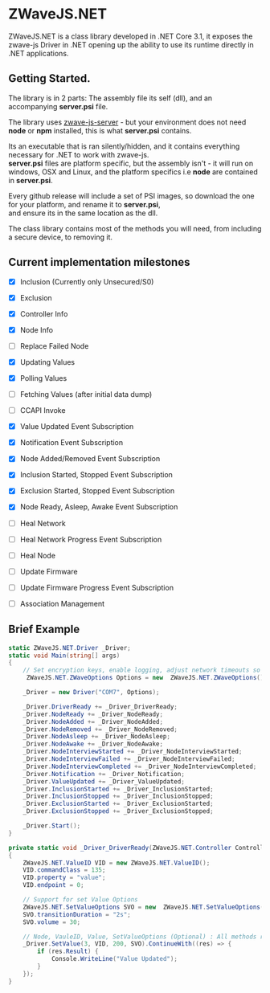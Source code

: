 # ZWaveJS.NET

ZWaveJS.NET is a class library developed in .NET Core 3.1, it exposes the zwave-js Driver in .NET opening up the ability to use its runtime directly in .NET applications.

## Getting Started.

The library is in 2 parts: The assembly file its self (dll), and an accompanying **server.psi** file.  

The library uses [zwave-js-server](https://github.com/zwave-js/zwave-js-server) - but your environment does not need **node** or **npm** installed, this is what **server.psi** contains.  

Its an executable that is ran silently/hidden, and it contains everything necessary for .NET to work with zwave-js.  
**server.psi** files are platform specific, but the assembly isn't - it will run on windows, OSX and Linux, and the platform specifics i.e **node** are contained in **server.psi**.

Every github release will include a set of PSI images, so download the one for your platform, and rename it to **server.psi**,  
and ensure its in the same location as the dll.

The class library contains most of the methods you will need, from including a secure device, to removing it.

## Current implementation milestones 
 - [x] Inclusion (Currently only Unsecured/S0)
 - [x] Exclusion
 - [x] Controller Info
 - [x] Node Info
 - [ ] Replace Failed Node
 - [x] Updating Values
 - [x] Polling Values
 - [ ] Fetching Values (after initial data dump)
 - [ ] CCAPI Invoke
 - [x] Value Updated Event Subscription
 - [x] Notification Event Subscription
 - [x] Node Added/Removed Event Subscription
 - [x] Inclusion Started, Stopped Event Subscription
 - [x] Exclusion Started, Stopped Event Subscription
 - [x] Node Ready, Asleep, Awake Event Subscription
 - [ ] Heal Network
 - [ ] Heal Network Progress Event Subscription
 - [ ] Heal Node
 - [ ] Update Firmware
 - [ ] Update Firmware Progress Event Subscription
 - [ ] Association Management


## Brief Example
```c#
static ZWaveJS.NET.Driver _Driver;
static void Main(string[] args)
{
    // Set encryption keys, enable logging, adjust network timeouts so on and so forth.
     ZWaveJS.NET.ZWaveOptions Options = new  ZWaveJS.NET.ZWaveOptions();

    _Driver = new Driver("COM7", Options);

    _Driver.DriverReady += _Driver_DriverReady;
    _Driver.NodeReady += _Driver_NodeReady;
    _Driver.NodeAdded += _Driver_NodeAdded;
    _Driver.NodeRemoved += _Driver_NodeRemoved;
    _Driver.NodeAsleep += _Driver_NodeAsleep;
    _Driver.NodeAwake += _Driver_NodeAwake;
    _Driver.NodeInterviewStarted += _Driver_NodeInterviewStarted;
    _Driver.NodeInterviewFailed += _Driver_NodeInterviewFailed;
    _Driver.NodeInterviewCompleted += _Driver_NodeInterviewCompleted;
    _Driver.Notification += _Driver_Notification;
    _Driver.ValueUpdated += _Driver_ValueUpdated;
    _Driver.InclusionStarted += _Driver_InclusionStarted;
    _Driver.InclusionStopped += _Driver_InclusionStopped;
    _Driver.ExclusionStarted += _Driver_ExclusionStarted;
    _Driver.ExclusionStopped += _Driver_ExclusionStopped;

    _Driver.Start();
}

private static void _Driver_DriverReady(ZWaveJS.NET.Controller Controller, ZWaveJS.NET.ZWaveNode[] Nodes)
{
    ZWaveJS.NET.ValueID VID = new ZWaveJS.NET.ValueID();
    VID.commandClass = 135;
    VID.property = "value";
    VID.endpoint = 0;

    // Support for set Value Options
    ZWaveJS.NET.SetValueOptions SVO = new  ZWaveJS.NET.SetValueOptions();
    SVO.transitionDuration = "2s";
    SVO.volume = 30;

    // Node, VauleID, Value, SetValueOptions (Optional) : All methods returns a task, as to not block the UI
    _Driver.SetValue(3, VID, 200, SVO).ContinueWith((res) => {
        if (res.Result) {
            Console.WriteLine("Value Updated");
        }
    });
}
```
